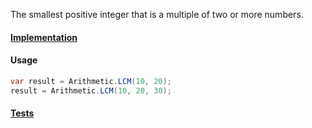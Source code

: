 The smallest positive integer that is a multiple of two or more numbers.

#### [Implementation](https://github.com/Timmoth/DsaDotnet/blob/main/DsaDotnet/Arithmetic/LCM.cs)

#### Usage
```cs
var result = Arithmetic.LCM(10, 20);
result = Arithmetic.LCM(10, 20, 30);
```

#### [Tests](https://github.com/Timmoth/DsaDotnet/blob/main/Tests/Arithmetic/LCMTests.cs)
